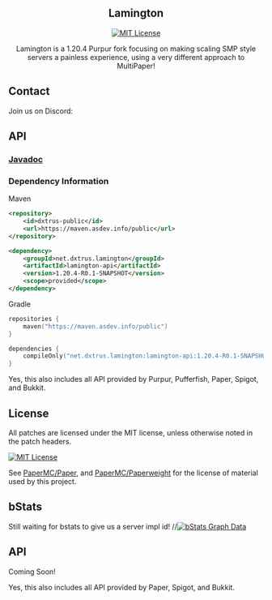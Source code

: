 <div align="center">

## Lamington

[![MIT License](https://img.shields.io/github/license/DXTRUS/Lamington?&logo=github)](LICENSE)

Lamington is a 1.20.4 Purpur fork focusing on making scaling SMP style servers a painless experience, using a very different approach to MultiPaper!

</div>

## Contact
Join us on Discord:

## API

### [Javadoc](https://maven.asdev.info/javadoc/public/net/dxtrus/lamington/lamington-api/1.20.4-R0.1-SNAPSHOT)

### Dependency Information
Maven
```xml
<repository>
    <id>dxtrus-public</id>
    <url>https://maven.asdev.info/public</url>
</repository>
```
```xml
<dependency>
    <groupId>net.dxtrus.lamington</groupId>
    <artifactId>lamington-api</artifactId>
    <version>1.20.4-R0.1-SNAPSHOT</version>
    <scope>provided</scope>
</dependency>
```

Gradle
```kotlin
repositories {
    maven("https://maven.asdev.info/public")
}
```
```kotlin
dependencies {
    compileOnly("net.dxtrus.lamington:lamington-api:1.20.4-R0.1-SNAPSHOT")
}
```

Yes, this also includes all API provided by Purpur, Pufferfish, Paper, Spigot, and Bukkit.

## License
All patches are licensed under the MIT license, unless otherwise noted in the patch headers.

[![MIT License](https://img.shields.io/github/license/PurpurMC/Purpur?&logo=github)](LICENSE)

See [PaperMC/Paper](https://github.com/PaperMC/Paper), and [PaperMC/Paperweight](https://github.com/PaperMC/paperweight) for the license of material used by this project.

## bStats
Still waiting for bstats to give us a server impl id!
//[![bStats Graph Data](https://bstats.org/signatures/server-implementation/Purpur.svg)](https://bstats.org/plugin/server-implementation/Purpur)


## API

Coming Soon!

Yes, this also includes all API provided by Paper, Spigot, and Bukkit.
